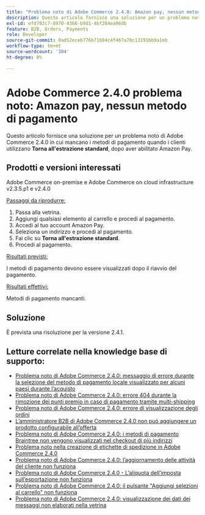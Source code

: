```yaml
---
title: "Problema noto di Adobe Commerce 2.4.0: Amazon pay, nessun metodo di pagamento"
description: Questo articolo fornisce una soluzione per un problema noto di Adobe Commerce 2.4.0 in cui mancano i metodi di pagamento quando i clienti utilizzano **Return to standard checkout**, dopo aver abilitato Amazon pay.
exl-id: efd792c7-8970-4366-b9d1-4bf284ea96db
feature: B2B, Orders, Payments
role: Developer
source-git-commit: 0ad52eceb776b71604c4f467a70c13191bb9a1eb
workflow-type: tm+mt
source-wordcount: '304'
ht-degree: 0%

---
```


# Adobe Commerce 2.4.0 problema noto: Amazon pay, nessun metodo di pagamento

Questo articolo fornisce una soluzione per un problema noto di Adobe Commerce 2.4.0 in cui mancano i metodi di pagamento quando i clienti utilizzano **Torna all&#39;estrazione standard**, dopo aver abilitato Amazon Pay.

## Prodotti e versioni interessati

Adobe Commerce on-premise e Adobe Commerce on cloud infrastructure v2.3.5.p1 e v2.4.0

<u>Passaggi da riprodurre:</u>

1. Passa alla vetrina.
1. Aggiungi qualsiasi elemento al carrello e procedi al pagamento.
1. Accedi al tuo account Amazon Pay.
1. Seleziona un indirizzo e procedi al pagamento.
1. Fai clic su **Torna all&#39;estrazione standard**.
1. Procedi al pagamento.

<u>Risultati previsti:</u>

I metodi di pagamento devono essere visualizzati dopo il riavvio del pagamento.

<u>Risultati effettivi:</u>

Metodi di pagamento mancanti.

## Soluzione

È prevista una risoluzione per la versione 2.4.1.

## Letture correlate nella knowledge base di supporto:

* [Problema noto di Adobe Commerce 2.4.0: messaggio di errore durante la selezione del metodo di pagamento locale visualizzato per alcuni paesi durante l’acquisto](/help/troubleshooting/payments/magento-2-4-0-checkout-error-selecting-local-payments.md)
* [Problema noto di Adobe Commerce 2.4.0: errore 404 durante la rimozione dei punti premio in caso di pagamento tramite multi-shipping](/help/troubleshooting/storefront/magento-2-4-0-404-error-removing-rewards-points-on-multi-shipping-checkout.md)
* [Problema noto di Adobe Commerce 2.4.0: errore di visualizzazione degli ordini](/help/troubleshooting/storefront/magento-2-4-0-known-issue-orders-display-error.md)
* [L’amministratore B2B di Adobe Commerce 2.4.0 non può aggiungere un prodotto configurabile all’offerta](/help/troubleshooting/miscellaneous/magento-2-4-0-b2b-admin-can-t-add-configurable-product-to-quote.md)
* [Problema noto di Adobe Commerce 2.4.0: i metodi di pagamento Braintree non vengono visualizzati nel checkout di più indirizzi](/help/troubleshooting/payments/magento-2-4-0-braintree-not-in-multiple-addresses-checkout.md)
* [Problema noto nella creazione di etichette di spedizione in Adobe Commerce 2.4.0](/help/troubleshooting/known-issues-patches-attached/shipping-labels-creation-known-issue-in-magento-2-4-0.md)
* [Problema noto di Adobe Commerce 2.4.0: l’aggiornamento delle attività del cliente non funziona](/help/troubleshooting/miscellaneous/magento-2-4-0-refresh-on-customer-activities-does-not-work.md)
* [Problema noto di Adobe Commerce 2.4.0 - L’aliquota dell’imposta sull’esportazione non funziona](/help/troubleshooting/miscellaneous/magento-2-4-0-known-issue-export-tax-rates-does-not-work.md)
* [Problema noto di Adobe Commerce 2.4.0: il pulsante &quot;Aggiungi selezioni al carrello&quot; non funziona](/help/troubleshooting/miscellaneous/magento-2-4-0-add-selections-to-my-cart-does-not-work.md)
* [Problema noto di Adobe Commerce 2.4.0: visualizzazione dei dati dei messaggi non elaborati nella vetrina](/help/troubleshooting/storefront/magento-2-4-0-issue-storefront-raw-message-data-display.md)
